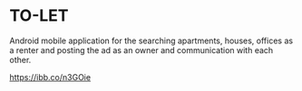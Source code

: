 # TO-LET
Android mobile application for the searching apartments, houses, offices as a renter and posting the ad as an owner and communication with each other.

https://ibb.co/n3GOie
